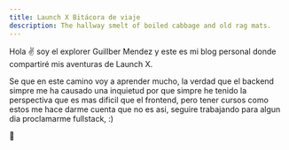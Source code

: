 ```yaml
---
title: Launch X Bitácora de viaje
description: The hallway smelt of boiled cabbage and old rag mats.
---
```


Hola ✌️  soy el explorer Guillber Mendez y este es mi blog personal donde compartiré mis aventuras de Launch X.

Se que en este camino voy a aprender mucho, la verdad que el backend simpre me ha causado una inquietud por que simpre he tenido la perspectiva que es mas dificil que el frontend, pero tener cursos como estos me hace darme cuenta que no es asi, seguire trabajando para algun dia proclamarme fullstack, :)

🚀
